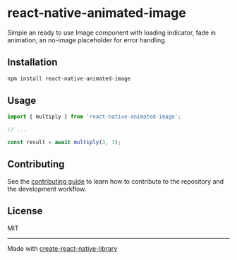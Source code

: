 # react-native-animated-image

Simple an ready to use Image component with loading indicator, fade in animation, an no-image placeholder for error handling.

## Installation

```sh
npm install react-native-animated-image
```

## Usage

```js
import { multiply } from 'react-native-animated-image';

// ...

const result = await multiply(3, 7);
```

## Contributing

See the [contributing guide](CONTRIBUTING.md) to learn how to contribute to the repository and the development workflow.

## License

MIT

---

Made with [create-react-native-library](https://github.com/callstack/react-native-builder-bob)

